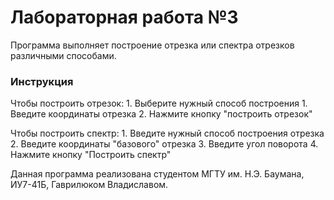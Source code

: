 # Лабораторная работа №3

Программа выполняет построение отрезка или спектра отрезков различными способами.

### Инструкция
Чтобы построить отрезок:
    1. Выберите нужный способ построения
    1. Введите координаты отрезка
    2. Нажмите кнопку "построить отрезок"

Чтобы построить спектр:
    1. Введите нужный способ построения отрезка
    2. Введите координаты "базового" отрезка
    3. Введите угол поворота
    4. Нажмите кнопку "Построить спектр"


Данная программа реализована студентом МГТУ им. Н.Э. Баумана, ИУ7-41Б,
Гаврилюком Владиславом.
